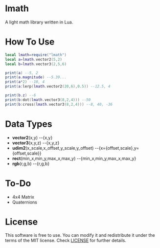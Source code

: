 # lmath
A light math library written in Lua.

# How To Use
```lua
local lmath=require("lmath")
local a=lmath.vector2(5,2)
local b=lmath.vector3(2,5,6)

print(a) --5, 2
print(a.magnitude) --5.39...
print(a*2) --10, 4
print(a:lerp(lmath.vector2(20,6),0.5)) --12.5, 4

print(b.z) --6
print(b:dot(lmath.vector3(8,2,4))) --50
print(b:cross(lmath.vector3(8,2,4))) --8, 40, -36
```

# Data Types

- **vector2**(x,y) --{x,y}
- **vector3**(x,y,z) --{x,y,z}
- **udim2**(x_scale,x_offset,y_scale,y_offset) --{x={offset,scale},y={offset,scale}}
- **rect**(min_x,min_y,max_x,max_y) --{min_x,min_y,max_x,max_y}
- **rgb**(r,g,b) --{r,g,b}

# To-Do

- 4x4 Matrix
- Quaternions

# License
This software is free to use. You can modify it and redistribute it under the terms of the 
MIT license. Check [LICENSE](LICENSE) for further details.
